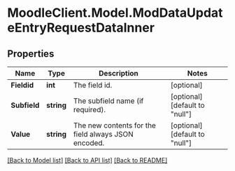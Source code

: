 # MoodleClient.Model.ModDataUpdateEntryRequestDataInner

## Properties

Name | Type | Description | Notes
------------ | ------------- | ------------- | -------------
**Fieldid** | **int** | The field id. | [optional] 
**Subfield** | **string** | The subfield name (if required). | [optional] [default to "null"]
**Value** | **string** | The new contents for the field always JSON encoded. | [optional] [default to "null"]

[[Back to Model list]](../README.md#documentation-for-models) [[Back to API list]](../README.md#documentation-for-api-endpoints) [[Back to README]](../README.md)

